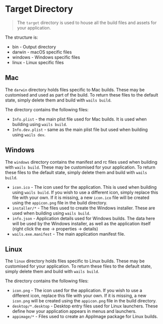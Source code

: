 # Target Directory

> The `target` directory is used to house all the build files and assets for your
> application.

The structure is:

* bin - Output directory
* darwin - macOS specific files
* windows - Windows specific files
* linux - Linux specific files

## Mac

The `darwin` directory holds files specific to Mac builds.
These may be customised and used as part of the build. To return these files to
the default state, simply delete them and build with `wails build`.

The directory contains the following files:

* `Info.plist` - the main plist file used for Mac builds. It is used when
building using `wails build`.
* `Info.dev.plist` - same as the main plist file but used when building using
`wails dev`.

## Windows

The `windows` directory contains the manifest and rc files used when building
with `wails build`. These may be customised for your application. To return
these files to the default state, simply delete them and build with `wails build`.

* `icon.ico` - The icon used for the application. This is used when building
using `wails build`. If you wish to use a different icon, simply replace this
file with your own. If it is missing, a new `icon.ico` file will be created
using the `appicon.png` file in the build directory.
* `installer/*` - The files used to create the Windows installer. These are used
when building using `wails build`.
* `info.json` - Application details used for Windows builds. The data here will
be used by the Windows installer, as well as the application itself (right click
the exe -> properties -> details)
* `wails.exe.manifest` - The main application manifest file.

## Linux

The `linux` directory holds files specific to Linux builds. These may be
customised for your application. To return these files to the default state,
simply delete them and build with `wails build`.

The directory contains the following files:

* `icon.png` - The icon used for the application. If you wish to use a
different icon, replace this file with your own. If it is missing, a new
`icon.png` will be created using the `appicon.png` file in the build directory.
* `desktop/*.desktop` - Desktop entry files used for Linux launchers. These
define how your application appears in menus and launchers.
* `appimage/*` - Files used to create an AppImage package for Linux builds.
